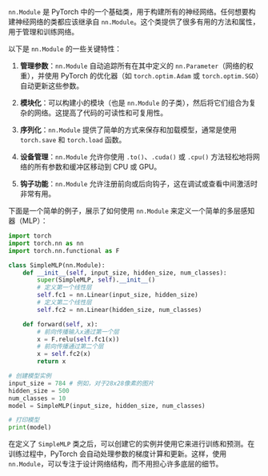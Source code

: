 `nn.Module` 是 PyTorch 中的一个基础类，用于构建所有的神经网络。任何想要构建神经网络的类都应该继承自 `nn.Module`。这个类提供了很多有用的方法和属性，用于管理和训练网络。

以下是 `nn.Module` 的一些关键特性：

1. **管理参数**：`nn.Module` 自动追踪所有在其中定义的 `nn.Parameter`（网络的权重），并使用 PyTorch 的优化器（如 `torch.optim.Adam` 或 `torch.optim.SGD`）自动更新这些参数。

2. **模块化**：可以构建小的模块（也是 `nn.Module` 的子类），然后将它们组合为复杂的网络。这提高了代码的可读性和可复用性。

3. **序列化**：`nn.Module` 提供了简单的方式来保存和加载模型，通常是使用 `torch.save` 和 `torch.load` 函数。

4. **设备管理**：`nn.Module` 允许你使用 `.to()`、`.cuda()` 或 `.cpu()` 方法轻松地将网络的所有参数和缓冲区移动到 CPU 或 GPU。

5. **钩子功能**：`nn.Module` 允许注册前向或后向钩子，这在调试或查看中间激活时非常有用。

下面是一个简单的例子，展示了如何使用 `nn.Module` 来定义一个简单的多层感知器（MLP）：

```python
import torch
import torch.nn as nn
import torch.nn.functional as F

class SimpleMLP(nn.Module):
    def __init__(self, input_size, hidden_size, num_classes):
        super(SimpleMLP, self).__init__()
        # 定义第一个线性层
        self.fc1 = nn.Linear(input_size, hidden_size) 
        # 定义第二个线性层
        self.fc2 = nn.Linear(hidden_size, num_classes)

    def forward(self, x):
        # 前向传播输入x通过第一个层
        x = F.relu(self.fc1(x))
        # 前向传播通过第二个层
        x = self.fc2(x)
        return x

# 创建模型实例
input_size = 784 # 例如，对于28x28像素的图片
hidden_size = 500
num_classes = 10
model = SimpleMLP(input_size, hidden_size, num_classes)

# 打印模型
print(model)
```

在定义了 `SimpleMLP` 类之后，可以创建它的实例并使用它来进行训练和预测。在训练过程中，PyTorch 会自动处理参数的梯度计算和更新。这样，使用 `nn.Module`，可以专注于设计网络结构，而不用担心许多底层的细节。
